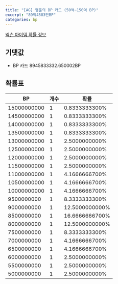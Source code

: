 ```yaml
---
title: "[AG] 행운의 BP 카드 (50억~150억 BP)"
excerpt: "89억4583만BP"
categories: bp
---
```

[넥슨 아이템 확률 정보](http://iteminfo.nexon.com/probability/fo4?sn=7263)

## 기댓값
  - BP 카드 8945833332.650002BP

## 확률표

|BP|개수|확률|
|---|---|---|
|15000000000|1|0.8333333300%|
|14500000000|1|0.8333333300%|
|14000000000|1|0.8333333300%|
|13500000000|1|0.8333333300%|
|13000000000|1|2.5000000000%|
|12500000000|1|2.5000000000%|
|12000000000|1|2.5000000000%|
|11500000000|1|2.5000000000%|
|11000000000|1|4.1666666700%|
|10500000000|1|4.1666666700%|
|10000000000|1|4.1666666700%|
|9500000000|1|8.3333333300%|
|9000000000|1|12.5000000000%|
|8500000000|1|16.6666666700%|
|8000000000|1|12.5000000000%|
|7500000000|1|8.3333333300%|
|7000000000|1|4.1666666700%|
|6500000000|1|4.1666666700%|
|6000000000|1|2.5000000000%|
|5500000000|1|2.5000000000%|
|5000000000|1|2.5000000000%|

